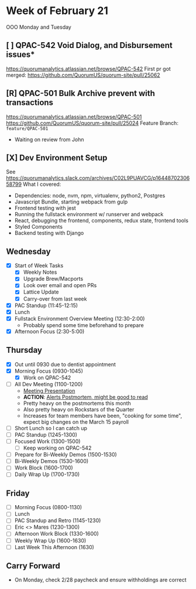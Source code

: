 # Week of February 21
OOO Monday and Tuesday

## [ ] QPAC-542 Void Dialog, and Disbursement issues*
https://quorumanalytics.atlassian.net/browse/QPAC-542
First pr got merged: https://github.com/QuorumUS/quorum-site/pull/25062

## [R] QPAC-501 Bulk Archive prevent with transactions
https://quorumanalytics.atlassian.net/browse/QPAC-501
https://github.com/QuorumUS/quorum-site/pull/25024
Feature Branch: `feature/QPAC-501`
 * Waiting on review from John

## [X] Dev Environment Setup
See https://quorumanalytics.slack.com/archives/C02L9PUAVCG/p1644870230658799
What I covered:
 * Dependencies: node, nvm, npm, virtualenv, python2, Postgres
 * Javascript Bundle, starting webpack from gulp
 * Frontend testing with jest
 * Running the fullstack environment w/ runserver and webpack
 * React, debugging the frontend, components, redux state, frontend tools
 * Styled Components
 * Backend testing with Django

## Wednesday
 - [x] Start of Week Tasks
	 - [x] Weekly Notes
	 - [x] Upgrade Brew/Macports
	 - [x] Look over email and open PRs
	 - [x] Lattice Update
	 - [x] Carry-over from last week
 - [x] PAC Standup (11:45-12:15)
 - [x] Lunch
 - [x] Fullstack Environment Overview Meeting (12:30-2:00)
	 - Probably spend some time beforehand to prepare
 - [x] Afternoon Focus (2:30-5:00)

## Thursday
 - [x] Out until 0930 due to dentist appointment
 - [x] Morning Focus (0930-1045)
	 - [x] Work on QPAC-542
 - [ ] All Dev Meeting (1100-1200)
	 - [Meeting Presentation][alldev]
	 - **ACTION**: [Alerts Postmortem, might be good to read][docs1]
	 - Pretty heavy on the postmortems this month
	 - Also pretty heavy on Rockstars of the Quarter
	 - Increases for team members have been, "cooking for some time", expect big changes on the March 15 payroll
 - [ ] Short Lunch so I can catch up
 - [ ] PAC Standup (1245-1300)
 - [ ] Focused Work (1300-1500)
	 - [ ] Keep working on QPAC-542
 - [ ] Prepare for Bi-Weekly Demos (1500-1530)
 - [ ] Bi-Weekly Demos (1530-1600)
 - [ ] Work Block (1600-1700)
 - [ ] Daily Wrap Up (1700-1730)

[alldev]: https://docs.google.com/presentation/d/1mos7gv2bLg4S1fWPd8IErkhvMCkXUxc_RnZe7nQl_mA/
[docs1]: https://docs.google.com/document/d/11qF_Lsyi1I0fYItCQ01BJWeHYAfLtUddIs8rG3lelrk/edit

## Friday
 - [ ] Morning Focus (0800-1130)
 - [ ] Lunch
 - [ ] PAC Standup and Retro (1145-1230)
 - [ ] Eric <> Mares (1230-1300)
 - [ ] Afternoon Work Block (1330-1600)
 - [ ] Weekly Wrap Up (1600-1630)
 - [ ] Last Week This Afternoon (1630)

## Carry Forward
 * On Monday, check 2/28 paycheck and ensure withholdings are correct